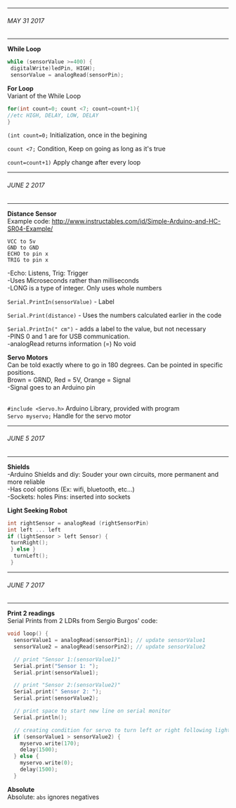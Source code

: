 ___
###### MAY 31 2017 
___
**While Loop** 
```c++
while (sensorValue >=400) {
 digitalWrite)ledPin, HIGH);
 sensorValue = analogRead(sensorPin);
```

**For Loop**
<br>Variant of the While Loop</br>

```c++
for(int count=0; count <7; count=count+1){
//etc HIGH, DELAY, LOW, DELAY
}
```
`(int count=0;` Initialization, once in the begining

`count <7;` Condition, Keep on going as long as it's true

`count=count+1)` Apply change after every loop

___
###### JUNE 2 2017 
___
**Distance Sensor**
<br>Example code: http://www.instructables.com/id/Simple-Arduino-and-HC-SR04-Example/</br>
```
VCC to 5v
GND to GND
ECHO to pin x
TRIG to pin x
```
<p>-Echo: Listens, Trig: Trigger
<br>-Uses Microseconds rather than milliseconds
<br>-LONG is a type of integer. Only uses whole numbers</br>

`Serial.PrintIn(sensorValue)` - Label

`Serial.Print(distance)` - Uses the numbers calculated earlier in the code

`Serial.PrintIn(" cm")` - adds a label to the value, but not necessary
<br>-PINS 0 and 1 are for USB communication. 
<br>-analogRead returns information (=) No void

**Servo Motors**
<br>Can be told exactly where to go in 180 degrees. Can be pointed in specific positions.
<br>Brown = GRND, Red = 5V, Orange = Signal
<br>   -Signal goes to an Arduino pin

<br>`#include <Servo.h>` Arduino Library, provided with program
<br>`Servo myservo;` Handle for the servo motor

___

###### JUNE 5 2017
___
**Shields**
<br>-Arduino Shields and diy: Souder your own circuits, more permanent and more reliable
<br>-Has cool options (Ex: wifi, bluetooth, etc...)
<br>-Sockets: holes Pins: inserted into sockets

**Light Seeking Robot**
```c++
int rightSensor = analogRead (rightSensorPin)
int left ... left
if (lightSensor > left Sensor) {
 turnRight();
 } else }
  turnLeft();
 }
```
___

###### JUNE 7 2017
___
**Print 2 readings**
<br>Serial Prints from 2 LDRs from Sergio Burgos' code:
```c++
void loop() {
  sensorValue1 = analogRead(sensorPin1); // update sensorValue1
  sensorValue2 = analogRead(sensorPin2); // update sensorValue2

  // print "Sensor 1:(sensorValue1)"
  Serial.print("Sensor 1: ");
  Serial.print(sensorValue1);

  // print "Sensor 2:(sensorValue2)"
  Serial.print(" Sensor 2: ");
  Serial.print(sensorValue2);

  // print space to start new line on serial monitor
  Serial.println();

  // creating condition for servo to turn left or right following light
  if (sensorValue1 > sensorValue2) {
    myservo.write(170);
    delay(1500);
  } else {
    myservo.write(0);
    delay(1500);
  }
```
**Absolute**
<br> Absolute: `abs` ignores negatives


